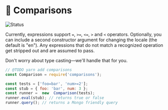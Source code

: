 
<h1>🧮 Comparisons</h1>
<p>
<img  src="https://github.com/MikeIbberson/comparisons/workflows/Node%20CI/badge.svg"  alt="Status" />
</p> 

<p>Currently, expressions support <code>=</code>, <code>>=</code>, <code><=</code>, <code>></code> and <code><</code> operators. Optionally, you can include a second constructor argument for changing the locale (the default is "en"). Any expressions that do not match a recognized operation get stripped out and are assumed to pass.</p>

<p>Don't worry about type casting&mdash;we'll handle that for you.</p>

```Javascript
// @TODO yarn add comparisons
const Comparison = require('comparisons');

const tests = ['foo=bar', 'num>=2'];
const stub = { foo: 'bar', num: 3 };
const runner =  new  Comparison(tests);
runner.eval(stub); // returns true or false
runner.query(); // returns a Mongo friendly query
```